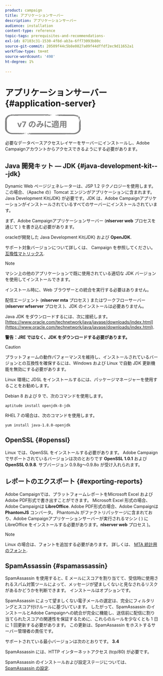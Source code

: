 ```yaml
---
product: campaign
title: アプリケーションサーバー
description: アプリケーションサーバー
audience: installation
content-type: reference
topic-tags: prerequisites-and-recommendations-
exl-id: 87103c31-1530-4f8d-ab3a-6ff73093b80c
source-git-commit: 20509f44c5b8e0827a09f44dffdf2ec9d11652a1
workflow-type: tm+mt
source-wordcount: '498'
ht-degree: 1%

---
```


# アプリケーションサーバー{#application-server}

![](../../assets/v7-only.svg)

必要なデータベースアクセスレイヤーをサーバーにインストールし、Adobe Campaignアカウントからアクセスできるようにする必要があります。

## Java 開発キット — JDK {#java-development-kit---jdk}

Dynamic Web ページジェネレーターは、JSP 1.2 テクノロジーを使用します。 この場合、（Apache の）Tomcat エンジンがアプリケーションに含まれます。 Java Development Kit(JDK) が必要です。JDK は、Adobe Campaignアプリケーションがインストールされているすべてのサーバーにインストールされています。

まず、Adobe Campaignアプリケーションサーバー (**nlserver web** プロセスを通じて ) を書き込む必要があります。

oracleが開発した Java Development Kit(JDK) および **OpenJDK**.

サポート対象バージョンについて詳しくは、 Campaign を参照してください。 [互換性マトリックス](../../rn/using/compatibility-matrix.md).

>[!NOTE]
>
>マシン上の他のアプリケーションで既に使用されている適切な JDK バージョンを使用してインストールできます。
>  
>インストール時に、Web ブラウザーとの統合を実行する必要はありません。
>
>配信エージェント (**nlserver mta** プロセス ) またはワークフローサーバー (**nlserver wfserver** プロセス )、JDK のインストールは必要ありません。

Java JDK をダウンロードするには、次に接続します。 [https://www.oracle.com/technetwork/java/javase/downloads/index.html](https://www.oracle.com/technetwork/java/javase/downloads/index.html).

**警告：JRE ではなく、JDK をダウンロードする必要があります。**

>[!CAUTION]
>
>プラットフォームの動作パフォーマンスを維持し、インストールされているバージョンとの互換性を確保するには、Windows および Linux で自動 JDK 更新機能を無効にする必要があります。

Linux 環境に JDSL をインストールするには、パッケージマネージャーを使用することをお勧めします。

Debian 8 および 9 で、次のコマンドを使用します。

```
aptitude install openjdk-8-jdk
```

RHEL 7 の場合は、次のコマンドを使用します。

```
yum install java-1.8.0-openjdk
```

## OpenSSL {#openssl}

Linux では、OpenSSL をインストールする必要があります。 Adobe Campaignでサポートされているバージョンは次のとおりです **OpenSSL 1.0.1** および **OpenSSL 0.9.8**. サブバージョン 0.9.8g～0.9.8o が受け入れられます。

## レポートのエクスポート {#exporting-reports}

Adobe Campaignでは、プラットフォームレポートをMicrosoft Excel およびAdobe PDF形式で書き出すことができます。 Microsoft Excel 形式の場合、Adobe Campaignは **LibreOffice**. Adobe PDF形式の場合、Adobe Campaignは **PhantomJS** コンバータ。 PhantomJs がファクトリパッケージに含まれており、Adobe Campaignアプリケーションサーバーが実行されるマシン ( ) に LibreOffice をインストールする必要があります。**nlserver web** プロセス )。

>[!NOTE]
>
>Linux の場合は、フォントを追加する必要があります。 詳しくは、 [MTA 統計用のフォント](../../installation/using/prerequisites-of-campaign-installation-in-linux.md#fonts-for-mta-statistics).

## SpamAssassin {#spamassassin}

SpamAssassin を使用すると、E メールにスコアを割り当てて、受信時に使用されるスパム対策ツールによって、メッセージが望ましくないと見なされるリスクがあるかどうかを判断できます。 インストールはオプションです。

SpamAssassin によって望ましくない電子メールの選定は、完全にフィルタリングとスコア付けルールに基づいています。 したがって、SpamAssassin のインストールとAdobe Campaignへの統合が完全に機能し、送信前に配信に割り当てられたスコアの関連性を保証するために、これらのルールを少なくとも 1 日に 1 回更新する必要があります。 この更新は、SpamAssassin をホストするサーバー管理者の責任です。

サポートされている最小バージョンは次のとおりです。 **3.4**

SpamAssassin には、HTTP インターネットアクセス (tcp/80) が必要です。

SpamAssassin のインストールおよび設定ステージについては、 [SpamAssassin の設定](../../installation/using/configuring-spamassassin.md).
